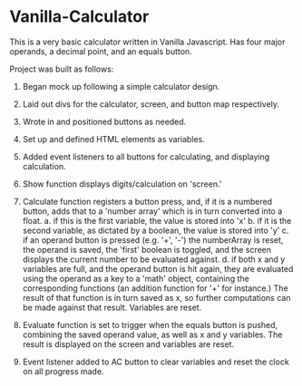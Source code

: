 # Vanilla-Calculator

This is a very basic calculator written in Vanilla Javascript. Has four major operands, a decimal point, and an equals button.

Project was built as follows:

1. Began mock up following a simple calculator design.

2. Laid out divs for the calculator, screen, and button map respectively.

3. Wrote in and positioned buttons as needed.

4. Set up and defined HTML elements as variables.

5. Added event listeners to all buttons for calculating, and displaying calculation.

6. Show function displays digits/calculation on 'screen.'

7. Calculate function registers a button press, and, if it is a numbered button, adds that to a 'number array' which is in turn converted into a float.
  a. if this is the first variable, the value is stored into 'x'
  b. if it is the second variable, as dictated by a boolean, the value is stored into 'y'
  c. if an operand button is pressed (e.g. '+', '-') the numberArray is reset, the operand is saved, the 'first' boolean is toggled, and the screen displays the current number to be evaluated against.
  d. if both x and y variables are full, and the operand button is hit again, they are evaluated using the operand as a key to a 'math' object, containing the corresponding functions (an addition function for '+' for instance.) The result of that function is in turn saved as x, so further computations can be made against that result. Variables are reset.

8. Evaluate function is set to trigger when the equals button is pushed, combining the saved operand value, as well as x and y variables. The result is displayed on the screen and variables are reset.

9. Event listener added to AC button to clear variables and reset the clock on all progress made.
